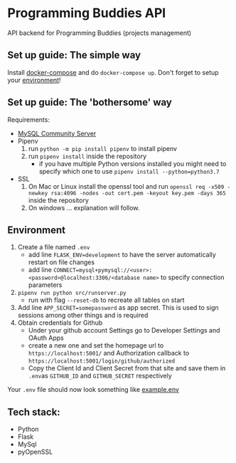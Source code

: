 # Programming Buddies API

API backend for Programming Buddies (projects management)

## Set up guide: The simple way

Install [docker-compose](https://docs.docker.com/compose/install/) and do `docker-compose up`. Don't forget to setup your
[environment](#environment)!

## Set up guide: The 'bothersome' way

Requirements:

- [MySQL Community Server](`https://dev.mysql.com/downloads/mysql/`)
- Pipenv
  1. run `python -m pip install pipenv` to install pipenv
  2. run `pipenv install` inside the repository
     - if you have multiple Python versions installed you might need to specify which one to use `pipenv install --python=python3.7`
- SSL
  1. On Mac or Linux install the openssl tool and run `openssl req -x509 -newkey rsa:4096 -nodes -out cert.pem -keyout key.pem -days 365` inside the repository
  2. On windows ... explanation will follow.

## Environment

1. Create a file named `.env`
   - add line `FLASK_ENV=development` to have the server automatically restart on file changes
   - add line `CONNECT=mysql+pymysql://<user>:<password>@localhost:3306/<database name>` to specify connection parameters
2. `pipenv run python src/runserver.py`
   - run with flag `--reset-db` to recreate all tables on start
3. Add line `APP_SECRET=somepassword` as app secret. This is used to sign sessions among other things and is required
4. Obtain credentials for Github
   - Under your github account Settings go to Developer Settings and OAuth Apps
   - create a new one and set the homepage url to `https://localhost:5001/` and Authorization callback to `https://localhost:5001/login/github/authorized`
   - Copy the Client Id and Client Secret from that site and save them in `.env`as `GITHUB_ID` and `GITHUB_SECRET` respectively

Your `.env` file should now look something like [example.env](https://github.com/ProgrammingBuddies/programmingbuddies-api/blob/develop/example.env)

## Tech stack:

- Python
- Flask
- MySql
- pyOpenSSL
